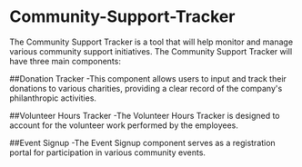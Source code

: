 # Community-Support-Tracker

The Community Support Tracker is a tool that will help monitor and manage various community support initiatives.
The Community Support Tracker will have three main components:

##Donation Tracker
  -This component allows users to input and track their donations to various charities, providing a clear record of the company's philanthropic activities.
  
##Volunteer Hours Tracker
  -The Volunteer Hours Tracker is designed to account for the volunteer work performed by the employees.
  
##Event Signup
  -The Event Signup component serves as a registration portal for participation in various community events.

